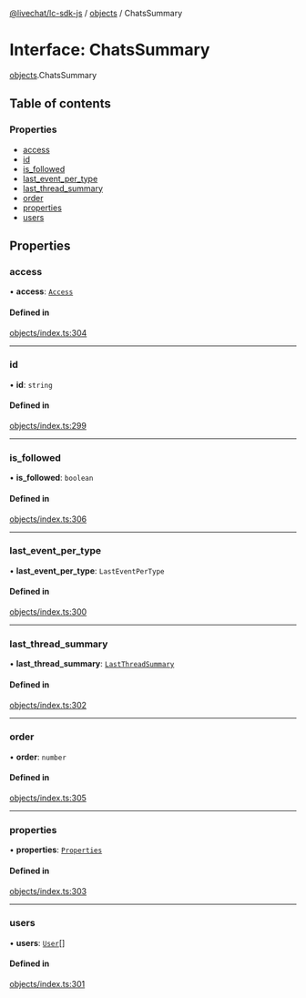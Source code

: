 [@livechat/lc-sdk-js](../README.md) / [objects](../modules/objects.md) / ChatsSummary

# Interface: ChatsSummary

[objects](../modules/objects.md).ChatsSummary

## Table of contents

### Properties

- [access](objects.ChatsSummary.md#access)
- [id](objects.ChatsSummary.md#id)
- [is\_followed](objects.ChatsSummary.md#is_followed)
- [last\_event\_per\_type](objects.ChatsSummary.md#last_event_per_type)
- [last\_thread\_summary](objects.ChatsSummary.md#last_thread_summary)
- [order](objects.ChatsSummary.md#order)
- [properties](objects.ChatsSummary.md#properties)
- [users](objects.ChatsSummary.md#users)

## Properties

### access

• **access**: [`Access`](objects.Access.md)

#### Defined in

[objects/index.ts:304](https://github.com/livechat/lc-sdk-js/blob/7431f2f/src/objects/index.ts#L304)

___

### id

• **id**: `string`

#### Defined in

[objects/index.ts:299](https://github.com/livechat/lc-sdk-js/blob/7431f2f/src/objects/index.ts#L299)

___

### is\_followed

• **is\_followed**: `boolean`

#### Defined in

[objects/index.ts:306](https://github.com/livechat/lc-sdk-js/blob/7431f2f/src/objects/index.ts#L306)

___

### last\_event\_per\_type

• **last\_event\_per\_type**: `LastEventPerType`

#### Defined in

[objects/index.ts:300](https://github.com/livechat/lc-sdk-js/blob/7431f2f/src/objects/index.ts#L300)

___

### last\_thread\_summary

• **last\_thread\_summary**: [`LastThreadSummary`](objects.LastThreadSummary.md)

#### Defined in

[objects/index.ts:302](https://github.com/livechat/lc-sdk-js/blob/7431f2f/src/objects/index.ts#L302)

___

### order

• **order**: `number`

#### Defined in

[objects/index.ts:305](https://github.com/livechat/lc-sdk-js/blob/7431f2f/src/objects/index.ts#L305)

___

### properties

• **properties**: [`Properties`](objects.Properties.md)

#### Defined in

[objects/index.ts:303](https://github.com/livechat/lc-sdk-js/blob/7431f2f/src/objects/index.ts#L303)

___

### users

• **users**: [`User`](../modules/objects.md#user)[]

#### Defined in

[objects/index.ts:301](https://github.com/livechat/lc-sdk-js/blob/7431f2f/src/objects/index.ts#L301)
